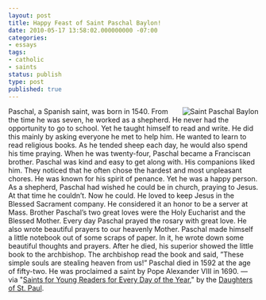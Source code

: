 ```yaml
---
layout: post
title: Happy Feast of Saint Paschal Baylon!
date: 2010-05-17 13:58:02.000000000 -07:00
categories:
- essays
tags:
- catholic
- saints
status: publish
type: post
published: true
---
```

<img src="/assets/paschal-baylon.jpg" alt="Saint Paschal Baylon" style="float: right; padding-left: 1em;" /> Paschal, a Spanish saint, was born in 1540. From the time he was seven, he worked as a shepherd. He never had the opportunity to go to school. Yet he taught himself to read and write. He did this mainly by asking everyone he met to help him. He wanted to learn to read religious books. As he tended sheep each day, he would also spend his time praying. When he was twenty-four, Paschal became a Franciscan brother. Paschal was kind and easy to get along with. His companions liked him. They noticed that he often chose the hardest and most unpleasant chores. He was known for his spirit of penance. Yet he was a happy person. As a shepherd, Paschal had wished he could be in church, praying to Jesus. At that time he couldn’t. Now he could. He loved to keep Jesus in the Blessed Sacrament company. He considered it an honor to be a server at Mass. Brother Paschal’s two great loves were the Holy Eucharist and the Blessed Mother. Every day Paschal prayed the rosary with great love. He also wrote beautiful prayers to our heavenly Mother. Paschal made himself a little notebook out of some scraps of paper. In it, he wrote down some beautiful thoughts and prayers. After he died, his superior showed the little book to the archbishop. The archbishop read the book and said, ”These simple souls are stealing heaven from us!” Paschal died in 1592 at the age of fifty-two. He was proclaimed a saint by Pope Alexander VIII in 1690.
&mdash; via "[Saints for Young Readers for Every Day of the Year](http://jclubcatholic.org/stories/saints_may.php#17)," by the [Daughters of St. Paul](http://www.daughtersofstpaul.com/).
